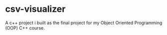 # csv-visualizer
A c++ project i built as the final project for my Object Oriented Programming (OOP) C++ course.
